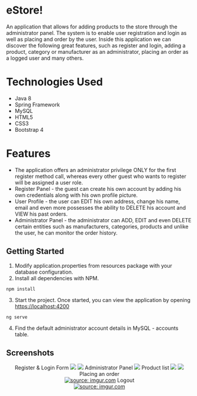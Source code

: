 # eStore!
An application that allows for adding products to the store through the administrator panel. 
The system is to enable user registration and login as well as placing and order by the user. 
Inside this application we can discover the following great features,
such as register and login, adding a product, category or manufacturer  as an administrator,
placing an order as a logged user and many others.

# Technologies Used
* Java 8
* Spring Framework
* MySQL
* HTML5
* CSS3
* Bootstrap 4

# Features
* The application offers an administrator privilege ONLY for the first register method call,
whereas every other guest who wants to register will be assigned a user role. 
* Register Panel - the guest can create his own account by adding his own credentials along with his own profile picture.
* User Profile -  the user can EDIT his own  address, change his name,
email and even more possesses the ability to DELETE his account and VIEW his past orders.
* Administrator Panel - the administrator can ADD, EDIT and even DELETE certain entities such as manufacturers, categories,
products and unlike the user, he can monitor the order history.

## Getting Started
1. Modify application.properties from resources package with your database configuration.
2. Install all dependencies with NPM.
``` 
npm install
```
3. Start the project. Once started, you can view the application by opening <https://localhost:4200>
``` 
ng serve
```
4. Find the default administrator account details in MySQL - accounts table.

## Screenshots
<p align="center">
Register & Login Form
  <img src=https://i.imgur.com/Id94uwu.png>
  <img src=https://i.imgur.com/ezLlRYT.png>
Administrator Panel
  <img src=https://i.imgur.com/9aYynta.png>
Product list
  <img src=https://i.imgur.com/ubegnM9.png>
  <img src=https://i.imgur.com/BszlydI.png>
Placing an order
<br>
  <a href="https://imgur.com/evulJdw"><img src="https://i.imgur.com/evulJdw.gif" title="source: imgur.com" /></a>
Logout
<br>
  <a href="https://imgur.com/LxnZkwn"><img src="https://i.imgur.com/LxnZkwn.gif" title="source: imgur.com" /></a>
</p>